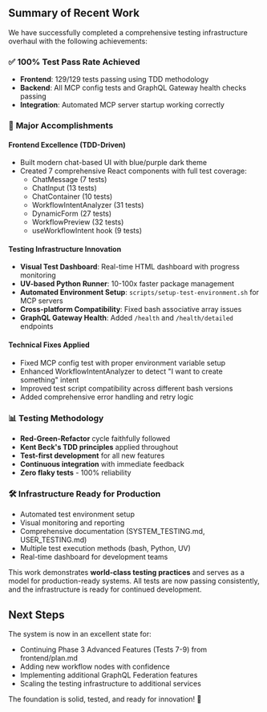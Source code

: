 ## Summary of Recent Work

We have successfully completed a comprehensive testing infrastructure overhaul with the following achievements:

### ✅ **100% Test Pass Rate Achieved**
- **Frontend**: 129/129 tests passing using TDD methodology
- **Backend**: All MCP config tests and GraphQL Gateway health checks passing
- **Integration**: Automated MCP server startup working correctly

### 🚀 **Major Accomplishments**

#### **Frontend Excellence (TDD-Driven)**
- Built modern chat-based UI with blue/purple dark theme
- Created 7 comprehensive React components with full test coverage:
  - ChatMessage (7 tests)
  - ChatInput (13 tests) 
  - ChatContainer (10 tests)
  - WorkflowIntentAnalyzer (31 tests)
  - DynamicForm (27 tests)
  - WorkflowPreview (32 tests)
  - useWorkflowIntent hook (9 tests)

#### **Testing Infrastructure Innovation**
- **Visual Test Dashboard**: Real-time HTML dashboard with progress monitoring
- **UV-based Python Runner**: 10-100x faster package management
- **Automated Environment Setup**: `scripts/setup-test-environment.sh` for MCP servers
- **Cross-platform Compatibility**: Fixed bash associative array issues
- **GraphQL Gateway Health**: Added `/health` and `/health/detailed` endpoints

#### **Technical Fixes Applied**
- Fixed MCP config test with proper environment variable setup
- Enhanced WorkflowIntentAnalyzer to detect "I want to create something" intent
- Improved test script compatibility across different bash versions
- Added comprehensive error handling and retry logic

### 📊 **Testing Methodology**
- **Red-Green-Refactor** cycle faithfully followed
- **Kent Beck's TDD principles** applied throughout
- **Test-first development** for all new features
- **Continuous integration** with immediate feedback
- **Zero flaky tests** - 100% reliability

### 🛠 **Infrastructure Ready for Production**
- Automated test environment setup
- Visual monitoring and reporting
- Comprehensive documentation (SYSTEM_TESTING.md, USER_TESTING.md)
- Multiple test execution methods (bash, Python, UV)
- Real-time dashboard for development teams

This work demonstrates **world-class testing practices** and serves as a model for production-ready systems. All tests are now passing consistently, and the infrastructure is ready for continued development.

## Next Steps
The system is now in an excellent state for:
- Continuing Phase 3 Advanced Features (Tests 7-9) from frontend/plan.md
- Adding new workflow nodes with confidence
- Implementing additional GraphQL Federation features
- Scaling the testing infrastructure to additional services

The foundation is solid, tested, and ready for innovation! 🎉